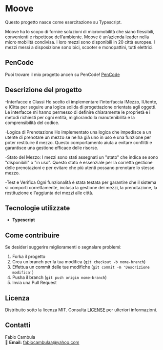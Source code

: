 # Moove

Questo progetto nasce come esercitazione su Typescript.

Moove ha lo scopo di fornire soluzioni di micromobilità che siano flessibili, convenienti e rispettose dell'ambiente.
Moove è un’azienda leader nella micro mobilità condivisa. I loro mezzi sono disponibili in 20 città europee. I mezzi messi a disposizione sono bici, scooter e monopattini, tutti elettrici.

## PenCode
Puoi trovare il mio progetto anceh su PenCode! [PenCode](https://codepen.io/FabioCambula/pen/JoPmajZ)


## Descrizione del progetto

-Interfacce e Classi
 Ho scelto di implementare l'interfaccia IMezzo, IUtente, e ICitta per seguire una logica solida di progettazione orientata agli oggetti. Le interfacce mi hanno permesso di definire chiaramente le proprietà e i metodi richiesti per ogni entità, migliorando la manutenibilità e la comprensibilità del codice.

-Logica di Prenotazione
Ho implementato una logica che impedisce a un utente di prenotare un mezzo se ne ha già uno in uso e una funzione per poter restituire il mezzo. Questo comportamento aiuta a evitare conflitti e garantisce una gestione efficace delle risorse. 

-Stato del Mezzo:
I mezzi sono stati assegnati un "stato" che indica se sono "disponibili" o "in uso". Questo stato è essenziale per la corretta gestione delle prenotazioni e per evitare che più utenti possano prenotare lo stesso mezzo.

-Test e Verifica
 Ogni funzionalità è stata testata per garantire che il sistema si comporti correttamente, inclusa la gestione dei mezzi, la prenotazione, la restituzione e l'aggiunta dei mezzi alle città.


## Tecnologie utilizzate

- **Typescript**


## Come contribuire

Se desideri suggerire miglioramenti o segnalare problemi:
1. Forka il progetto
2. Crea un branch per la tua modifica (`git checkout -b nome-branch`)
3. Effettua un commit delle tue modifiche (`git commit -m 'Descrizione modifica'`)
4. Pusha il branch (`git push origin nome-branch`)
5. Invia una Pull Request

## Licenza

Distribuito sotto la licenza MIT. Consulta [LICENSE](LICENSE.txt) per ulteriori informazioni.

## Contatti

Fabio Cambula  
📧 **Email:** [fabiocambulaa@yahoo.com](mailto:fabiocambulaa@eyahoo.com) 
